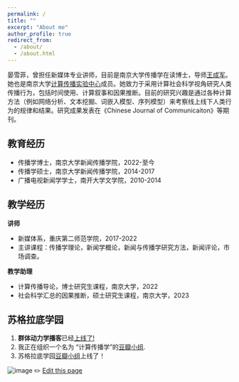 ```yaml
---
permalink: /
title: ""
excerpt: "About me"
author_profile: true
redirect_from: 
  - /about/
  - /about.html
---
```


<!--<img src="https://user-images.githubusercontent.com/104076088/203525465-d122cdbc-e97a-4b2d-91fc-6aa13b31c067.jpeg" align = "middle" width = "500px">-->

晏雪菲，曾担任新媒体专业讲师，目前是南京大学传播学在读博士，导师[王成军](https://chengjunwang.com/)。她也是南京大学[计算传播实验中心](https://book.douban.com/subject/36017047/)成员。她致力于采用计算社会科学视角研究人类传播行为，包括时间使用、计算叙事和因果推断。目前的研究兴趣是通过各种计算方法（例如网络分析、文本挖掘、词嵌入模型、序列模型）来考察线上线下人类行为的规律和结果。研究成果发表在《Chinese Journal of Communicaiton》等期刊。


## 教育经历
- 传播学博士，南京大学新闻传播学院，2022-至今
- 传播学硕士，南京大学新闻传播学院，2014-2017
- 广播电视新闻学学士，南开大学文学院，2010-2014

## 教学经历
**讲师**
- 新媒体系，重庆第二师范学院，2017-2022
- 主讲课程：传播学理论，新闻学概论，新闻与传播学研究方法，新闻评论，市场调查。
  
**教学助理**
- 计算传播导论，博士研究生课程，南京大学，2022
- 社会科学汇总的因果推断，硕士研究生课程，南京大学，2023

## 苏格拉底学园
 
1. **群体动力学播客**已经[上线了!](https://www.ximalaya.com/album/69292192) 
2. 我正在组织一个名为 “计算传播学”的[豆瓣小组](https://www.douban.com/group/webmining/).
3. 苏格拉底学园[豆瓣小组](https://www.douban.com/group/733982/)上线了！


![image](https://user-images.githubusercontent.com/543384/192227995-fdb3a693-2f68-4dc4-b9bd-06053066322f.png)
✏️ [Edit this page](https://github.com/xuefei-yan/xuefei-yan.github.io/edit/gh-pages/_pages/about.md)

